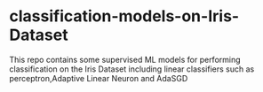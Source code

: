 # classification-models-on-Iris-Dataset
This repo contains some supervised ML models for performing classification on the Iris Dataset including 
linear classifiers such as perceptron,Adaptive Linear Neuron and AdaSGD
